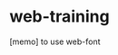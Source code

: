 # web-training












[memo]
to use web-font
<link href="https://fonts.googleapis.com/earlyaccess/notosansjp.css" rel="stylesheet">
<link href="https://fonts.googleapis.com/earlyaccess/mplus1p.css" rel="stylesheet">

<link href="https://fonts.googleapis.com/earlyaccess/roundedmplus1c.css" rel="stylesheet">

<link href="https://fonts.googleapis.com/earlyaccess/hannari.css" rel="stylesheet">

<link href="https://fonts.googleapis.com/earlyaccess/kokoro.css" rel="stylesheet">

<link href="https://fonts.googleapis.com/earlyaccess/sawarabimincho.css" rel="stylesheet">
